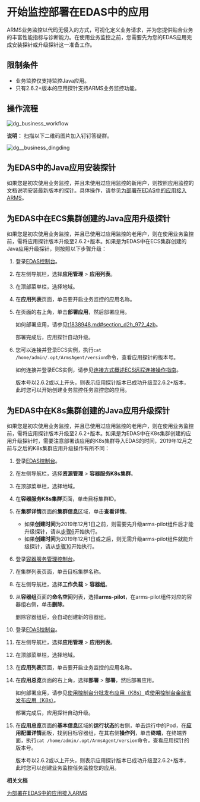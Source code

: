 # 开始监控部署在EDAS中的应用

ARMS业务监控以代码无侵入的方式，可视化定义业务请求，并为您提供贴合业务的丰富性能指标与诊断能力。在使用业务监控之前，您需要先为您的EDAS应用完成安装探针或升级探针这一准备工作。

## 限制条件

-   业务监控仅支持监控Java应用。
-   只有2.6.2+版本的应用探针支持ARMS业务监控功能。

## 操作流程

![dg_business_workflow](https://static-aliyun-doc.oss-accelerate.aliyuncs.com/assets/img/zh-CN/7067197951/p103004.png)

**说明：** 扫描以下二维码图片加入钉钉答疑群。

![dg__business_dingding](https://static-aliyun-doc.oss-accelerate.aliyuncs.com/assets/img/zh-CN/7067197951/p92785.png)

## 为EDAS中的Java应用安装探针

如果您是初次使用业务监控，并且未使用过应用监控的新用户，则按照应用监控的文档说明安装最新版本的探针。具体操作，请参见[为部署在EDAS中的应用接入ARMS](/cn.zh-CN/应用监控/接入应用监控/开始监控Java应用/为部署在EDAS中的应用接入ARMS.md)。

## 为EDAS中在ECS集群创建的Java应用升级探针

如果您是初次使用业务监控，并且已使用过应用监控的老用户，则在使用业务监控前，需将应用探针版本升级至2.6.2+版本。如果是为EDAS中在ECS集群创建的Java应用升级探针，则按照以下步骤升级：

1.  登录[EDAS控制台](https://edas.console.aliyun.com)。

2.  在左侧导航栏，选择**应用管理** \> **应用列表**。

3.  在顶部菜单栏，选择地域。

4.  在**应用列表**页面，单击要开启业务监控的应用名称。

5.  在页面的右上角，单击**部署应用**，然后部署应用。

    如何部署应用，请参见[t1838948.md\#section\_d2h\_972\_4zb]()。

    部署完成后，应用探针自动升级。

6.  您可以连接并登录ECS实例，执行`cat /home/admin/.opt/ArmsAgent/version`命令，查看应用探针的版本号。

    如何连接并登录ECS实例，请参见[连接方式概述ECS远程连接操作指南](/cn.zh-CN/实例/连接实例/连接方式概述.md)。

    版本号以2.6.2或以上开头，则表示应用探针版本已成功升级至2.6.2+版本，此时您可以开始创建业务监控任务监控您的应用。


## 为EDAS中在K8s集群创建的Java应用升级探针

如果您是初次使用业务监控，并且已使用过应用监控的老用户，则在使用业务监控前，需将应用探针版本升级至2.6.2+版本。如果是为EDAS中在K8s集群创建的应用升级探针时，需要注意部署该应用的K8s集群导入EDAS的时间，2019年12月之前与之后的K8s集群应用升级操作有所不同：

1.  登录[EDAS控制台](https://edas.console.aliyun.com)。

2.  在左侧导航栏，选择**资源管理** \> **容器服务K8s集群**。

3.  在顶部菜单栏，选择地域。

4.  在**容器服务K8s集群**页面，单击目标集群ID。

5.  在**集群详情**页面的**集群信息**区域，单击**查看详情**。

    -   如果**创建时间**为2019年12月1日之前，则需要先升级arms-pilot组件后才能升级探针，请从[步骤6](#step_b44_68o_1pf)开始执行。
    -   如果**创建时间**为2019年12月1日或之后，则无需升级arms-pilot组件就能升级探针，请从[步骤10](#step_w77_b7m_zrc)开始执行。
6.  登录[容器服务管理控制台](https://cs.console.aliyun.com)。

7.  在集群列表页面，单击目标集群名称。

8.  在左侧导航栏，选择**工作负载** \> **容器组**。

9.  从**容器组**页面的**命名空间**列表，选择**arms-pilot**，在arms-pilot组件对应的容器组右侧，单击**删除**。

    删除容器组后，会自动创建新的容器组。

10. 登录[EDAS控制台](https://edas.console.aliyun.com)。

11. 在左侧导航栏，选择**应用管理** \> **应用列表**。

12. 在顶部菜单栏，选择地域。

13. 在**应用列表**页面，单击要开启业务监控的应用名称。

14. 在**应用总览**页面的右上角，选择**部署** \> **部署**，然后部署应用。

    如何部署应用，请参见[使用控制台分批发布应用（K8s）]()或[使用控制台金丝雀发布应用（K8s）]()。

    部署完成后，应用探针自动升级。

15. 在**应用总览**页面的**基本信息**区域的**运行状态**的右侧，单击运行中的Pod，在**应用配置详情**面板，找到目标容器组，在其右侧**操作列**，单击**终端**，在终端界面，执行`cat /home/admin/.opt/ArmsAgent/version`命令，查看应用探针的版本号。

    版本号以2.6.2或以上开头，则表示应用探针版本已成功升级至2.6.2+版本，此时您可以创建业务监控任务监控您的应用。


**相关文档**  


[为部署在EDAS中的应用接入ARMS](/cn.zh-CN/应用监控/接入应用监控/开始监控Java应用/为部署在EDAS中的应用接入ARMS.md)

